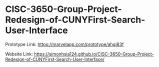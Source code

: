 # CISC-3650-Group-Project-Redesign-of-CUNYFirst-Search-User-Interface

Prototype Link: https://marvelapp.com/prototype/ahgi83f

Website Link: https://simonhsia124.github.io/CISC-3650-Group-Project-Redesign-of-CUNYFirst-Search-User-Interface/

